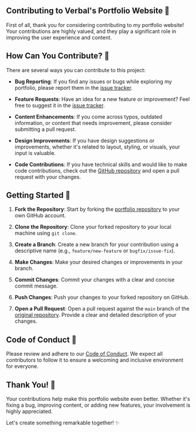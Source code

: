 ## Contributing to Verbal's Portfolio Website 🚀

First of all, thank you for considering contributing to my portfolio website! Your contributions are highly valued, and they play a significant role in improving the user experience and content.

## How Can You Contribute? 🤝

There are several ways you can contribute to this project:

- **Bug Reporting**: If you find any issues or bugs while exploring my portfolio, please report them in the [issue tracker](https://github.com/ayushsoni1010/portfolio/issues).

- **Feature Requests**: Have an idea for a new feature or improvement? Feel free to suggest it in the [issue tracker](https://github.com/ayushsoni1010/portfolio/issues).

- **Content Enhancements**: If you come across typos, outdated information, or content that needs improvement, please consider submitting a pull request.

- **Design Improvements**: If you have design suggestions or improvements, whether it's related to layout, styling, or visuals, your input is valuable.

- **Code Contributions**: If you have technical skills and would like to make code contributions, check out the [GitHub repository](https://github.com/ayushsoni1010/portfolio) and open a pull request with your changes.

## Getting Started 🏁

1. **Fork the Repository**: Start by forking the [portfolio repository](https://github.com/ayushsoni1010/portfolio) to your own GitHub account.

2. **Clone the Repository**: Clone your forked repository to your local machine using `git clone`.

3. **Create a Branch**: Create a new branch for your contribution using a descriptive name (e.g., `feature/new-feature` or `bugfix/issue-fix`).

4. **Make Changes**: Make your desired changes or improvements in your branch.

5. **Commit Changes**: Commit your changes with a clear and concise commit message.

6. **Push Changes**: Push your changes to your forked repository on GitHub.

7. **Open a Pull Request**: Open a pull request against the `main` branch of the [original repository](https://github.com/ayushsoni1010/portfolio). Provide a clear and detailed description of your changes.

## Code of Conduct 📜

Please review and adhere to our [Code of Conduct](CODE_OF_CONDUCT.md). We expect all contributors to follow it to ensure a welcoming and inclusive environment for everyone.

## Thank You! 🙏

Your contributions help make this portfolio website even better. Whether it's fixing a bug, improving content, or adding new features, your involvement is highly appreciated.

Let's create something remarkable together! ✨
